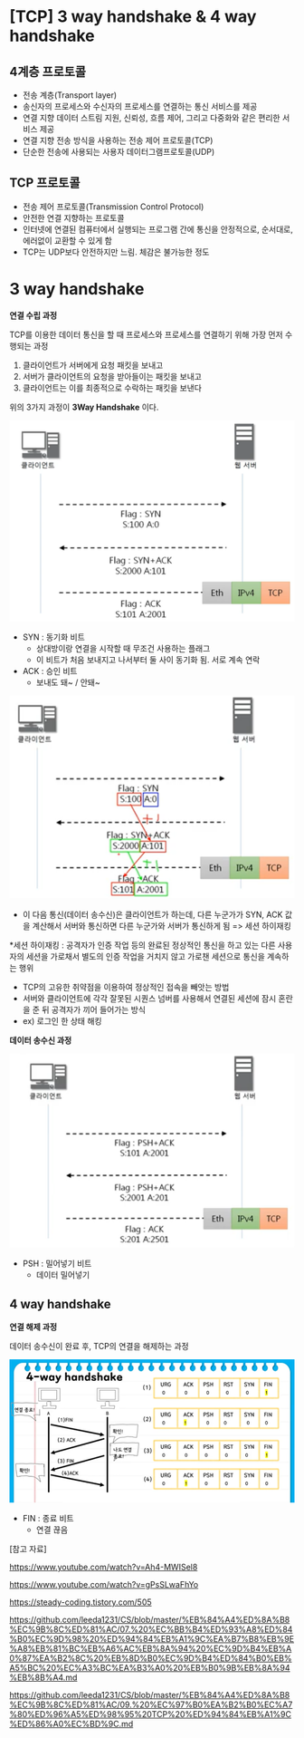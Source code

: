 # [TCP] 3 way handshake & 4 way handshake

## 4계층 프로토콜

- 전송 계층(Transport layer)
- 송신자의 프로세스와 수신자의 프로세스를 연결하는 통신 서비스를 제공
- 연결 지향 데이터 스트림 지원, 신뢰성, 흐름 제어, 그리고 다중화와 같은 편리한 서비스 제공
- 연결 지향 전송 방식을 사용하는 전송 제어 프로토콜(TCP)
- 단순한 전송에 사용되는 사용자 데이터그램프로토콜(UDP)



## TCP 프로토콜

- 전송 제어 프로토콜(Transmission Control Protocol)
- 안전한 연결 지향하는 프로토콜
- 인터넷에 연결된 컴퓨터에서 실행되는 프로그램 간에 통신을 안정적으로, 순서대로, 에러없이 교환할 수 있게 함
- TCP는 UDP보다 안전하지만 느림. 체감은 불가능한 정도



# 3 way handshake

**연결 수립 과정**

TCP를 이용한 데이터 통신을 할 때 프로세스와 프로세스를 연결하기 위해 가장 먼저 수행되는 과정

1. 클라이언트가 서버에게 요청 패킷을 보내고
2. 서버가 클라이언트의 요청을 받아들이는 패킷을 보내고
3. 클라이언트는 이를 최종적으로 수락하는 패킷을 보낸다

위의 3가지 과정이 **3Way Handshake** 이다.

![image-20230201144131575](assets/image-20230201144131575.png)



- SYN : 동기화 비트
  - 상대방이랑 연결을 시작할 때 무조건 사용하는 플래그
  - 이 비트가 처음 보내지고 나서부터 둘 사이 동기화 됨. 서로 계속 연락
- ACK : 승인 비트
  - 보내도 돼~ / 안돼~

![image-20230201151511665](assets/image-20230201151511665.png)

- 이 다음 통신(데이터 송수신)은 클라이언트가 하는데, 다른 누군가가 SYN, ACK 값을 계산해서 서버와 통신하면 다른 누군가와 서버가 통신하게 됨 => 세션 하이재킹

*세션 하이재킹 : 공격자가 인증 작업 등의 완료된 정상적인 통신을 하고 있는 다른 사용자의 세션을 가로채서 별도의 인증 작업을 거치지 않고 가로챈 세션으로 통신을 계속하는 행위

-  TCP의 고유한 취약점을 이용하여 정상적인 접속을 빼앗는 방법
- 서버와 클라이언트에 각각 잘못된 시퀀스 넘버를 사용해서 연결된 세션에 잠시 혼란을 준 뒤 공격자가 끼어 들어가는 방식
- ex) 로그인 한 상태 해킹



**데이터 송수신 과정**

![image-20230201145940339](assets/image-20230201145940339.png)

- PSH : 밀어넣기 비트
  - 데이터 밀어넣기



## 4 way handshake

**연결 해제 과정**

데이터 송수신이 완료 후, TCP의 연결을 해제하는 과정

![image-20230201152145023](assets/image-20230201152145023.png)

- FIN : 종료 비트
  - 연결 끊음





[참고 자료]

https://www.youtube.com/watch?v=Ah4-MWISel8

https://www.youtube.com/watch?v=gPsSLwaFhYo

https://steady-coding.tistory.com/505

https://github.com/leeda1231/CS/blob/master/%EB%84%A4%ED%8A%B8%EC%9B%8C%ED%81%AC/07.%20%EC%BB%B4%ED%93%A8%ED%84%B0%EC%9D%98%20%ED%94%84%EB%A1%9C%EA%B7%B8%EB%9E%A8%EB%81%BC%EB%A6%AC%EB%8A%94%20%EC%9D%B4%EB%A0%87%EA%B2%8C%20%EB%8D%B0%EC%9D%B4%ED%84%B0%EB%A5%BC%20%EC%A3%BC%EA%B3%A0%20%EB%B0%9B%EB%8A%94%EB%8B%A4.md

https://github.com/leeda1231/CS/blob/master/%EB%84%A4%ED%8A%B8%EC%9B%8C%ED%81%AC/09.%20%EC%97%B0%EA%B2%B0%EC%A7%80%ED%96%A5%ED%98%95%20TCP%20%ED%94%84%EB%A1%9C%ED%86%A0%EC%BD%9C.md